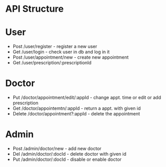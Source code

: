 # API Structure

# User

- Post /user/register - register a new user
- Get /user/login - check user in db and log in it
- Post /user/appointment/new - create new appointment
- Get /user/prescription/:prescriptionId

# Doctor

- Put /doctor/appointment/edit/:appId - change appt. time or edit or add prescription
- Get /doctor/appointemtn/:appId - return a appt. with given id
- Delete /doctor/appointment?:appId - delete the appointment

# Admin

- Post /admin/doctor/new - add new doctor
- Del /admin/doctor/:docId - delete doctor with given id
- Put /admin/doctor/:docId - disable or enable doctor

